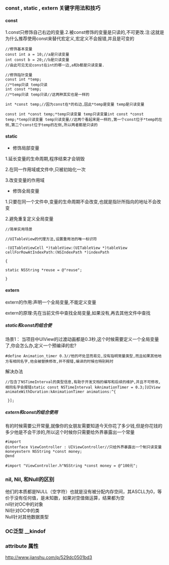 ### const , static , extern 关键字用法和技巧

#### const

1.const只修饰自己右边的变量.2.被const修饰的变量是只读的,不可更改.注:这就是为什么推荐使用const来替代宏定义,宏定义不会报错,并且是可变的

```objc
//修饰基本变量
const int a = 10;//a是只读变量
int const b = 20;//b是只读变量
//由此可见无论const在int的哪一边,a和b都是只读变量.
```

```objc
//修饰指针变量
const int *temp;
//*temp只读 temp只读
int const *temp;
//*temp只读 temp只读//这两种其实也是一样的

int *const temp;//因为const在*的右边,因此*temp是变量 temp是只读变量

const int *const temp;*temp只读变量 temp只读变量int const *const temp;*temp只读变量 temp只读变量//这两个看起来是一样的,第一个const位于*temp的左侧,第二个const位于temp的左侧,所以两者都是只读的
```

#### static

* 修饰局部变量

1.延长变量的生命周期,程序结束才会销毁

2.在同一作用域或文件中,只被初始化一次

3.改变变量的作用域

* 修饰全局变量

1.只要在同一个文件中,变量的生命周期不会改变,也就是指针所指向的地址不会改变

2.避免重复定义全局变量

```objc
//简单实用场景

//UITableView的代理方法,设置重用池的唯一标识符

-(UITableViewCell *)tableView:(UITableView *)tableView cellForRowAtIndexPath:(NSIndexPath *)indexPath

{

static NSString *reuse = @"reuse";

}
```

#### extern

extern的作用:声明一个全局变量,不能定义变量

extern的原理:先在当前文件中查找全局变量,如果没有,再去其他文件中查找

##### static和const的组合使

场景1： 当项目中UIView的过渡动画都是0.3秒,这个时候需要定义一个全局变量了,你会怎么办,定义一个预编译的宏?

```objc
#define Animation_timer 0.3//他的坏处显而易见,没有指明常量类型,而且如果其他地方有相同名字,他会被替换修改,并不报错,编译的时候也特别耗时
```

解决办法

```objc
//包含了NSTimeInterval的类型信息,有助于开发文档的编写和后续的维护,并且不可修改,相同名字会报错static const NSTimeInterval kAnimationTimer = 0.3;[UIView animateWithDuration:kAnimationTimer animations:^{

 }];
```

##### extern和const的组合使用

有的时候需要公开常量,就像你的女朋友需要知道今天你花了多少钱,但是你花钱的多少他是不会干涉的,所以这个时候你只需要给外界暴露出一个常量

```objc
#import 
@interface ViewController : UIViewController//只给外界暴露出一个制只读变量moneyextern NSString *const money;
@end
```

```objc
#import "ViewController.h"NSString *const money = @"100元";
```

### nil, Nil, 和Null的区别

他们的本质都是NULL（空字符）也就是没有被分配内存空间，其ASCLL为0，等价于没有任何值，是未知数，如果对空值做运算，结果都为空  
nil针对OC中的对象  
Nil针对OC中的类  
Null针对其他数据类型

### OC泛型 \_\_kindof

### __attribute__ 属性
http://www.jianshu.com/p/529dc0501bd3


